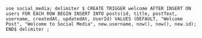 `use social_media; delimiter $ CREATE TRIGGER welcome AFTER INSERT ON users FOR EACH ROW BEGIN INSERT INTO posts(id, title, postText, username, createdAt, updatedAt, UserId) VALUES (DEFAULT, "Welcome Post", "Welcome to Social Media", new.username, now(), now(), new.id); END$ delimiter ;`
